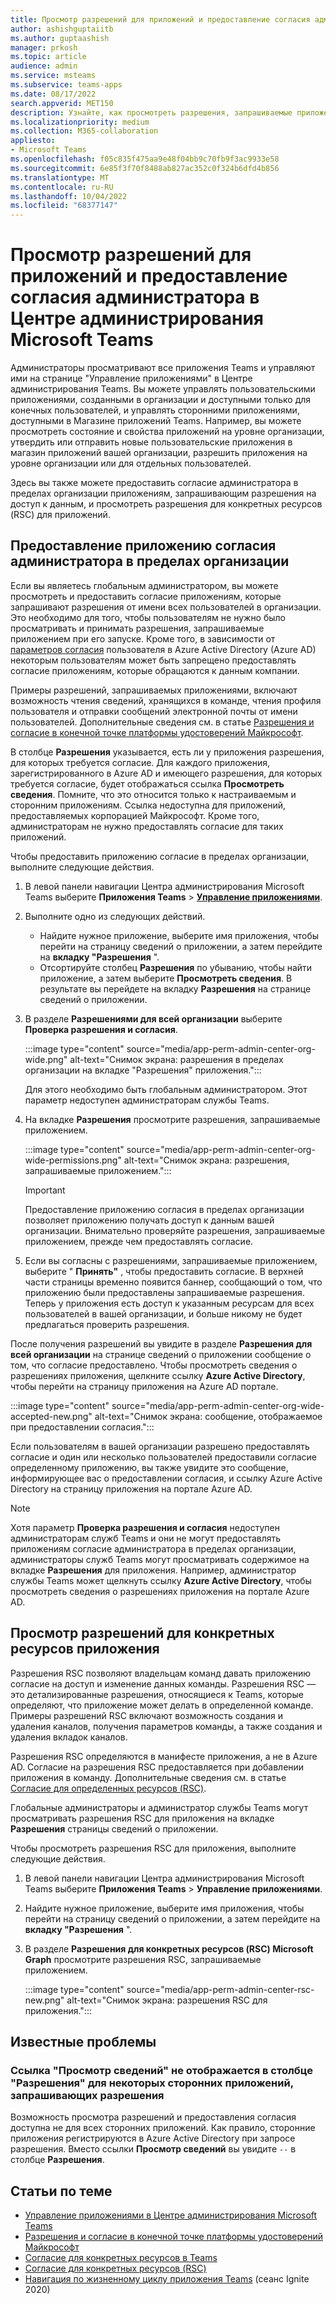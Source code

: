 ```yaml
---
title: Просмотр разрешений для приложений и предоставление согласия администратора в Центре администрирования Microsoft Teams
author: ashishguptaiitb
ms.author: guptaashish
manager: prkosh
ms.topic: article
audience: admin
ms.service: msteams
ms.subservice: teams-apps
ms.date: 08/17/2022
search.appverid: MET150
description: Узнайте, как просмотреть разрешения, запрашиваемые приложениями, и предоставить согласие администратора приложениям на странице "Управление приложениями" Центра администрирования Microsoft Teams.
ms.localizationpriority: medium
ms.collection: M365-collaboration
appliesto:
- Microsoft Teams
ms.openlocfilehash: f05c835f475aa9e48f04bb9c70fb9f3ac9933e58
ms.sourcegitcommit: 6e85f3f70f8488ab827ac352c0f324b6dfd4b856
ms.translationtype: MT
ms.contentlocale: ru-RU
ms.lasthandoff: 10/04/2022
ms.locfileid: "68377147"
---
```

# <a name="view-app-permissions-and-grant-admin-consent-in-the-microsoft-teams-admin-center"></a>Просмотр разрешений для приложений и предоставление согласия администратора в Центре администрирования Microsoft Teams

Администраторы просматривают все приложения Teams и управляют ими на странице "Управление приложениями" в Центре администрирования Teams. Вы можете управлять пользовательскими приложениями, созданными в организации и доступными только для конечных пользователей, и управлять сторонними приложениями, доступными в Магазине приложений Teams. Например, вы можете просмотреть состояние и свойства приложений на уровне организации, утвердить или отправить новые пользовательские приложения в магазин приложений вашей организации, разрешить приложения на уровне организации или для отдельных пользователей.

Здесь вы также можете предоставить согласие администратора в пределах организации приложениям, запрашивающим разрешения на доступ к данным, и просмотреть разрешения для конкретных ресурсов (RSC) для приложений.

## <a name="grant-org-wide-admin-consent-to-an-app"></a>Предоставление приложению согласия администратора в пределах организации

Если вы являетесь глобальным администратором, вы можете просмотреть и предоставить согласие приложениям, которые запрашивают разрешения от имени всех пользователей в организации. Это необходимо для того, чтобы пользователям не нужно было просматривать и принимать разрешения, запрашиваемые приложением при его запуске. Кроме того, в зависимости от [параметров согласия](/azure/active-directory/manage-apps/configure-user-consent) пользователя в Azure Active Directory (Azure AD) некоторым пользователям может быть запрещено предоставлять согласие приложениям, которые обращаются к данным компании.

Примеры разрешений, запрашиваемых приложениями, включают возможность чтения сведений, хранящихся в команде, чтения профиля пользователя и отправки сообщений электронной почты от имени пользователей. Дополнительные сведения см. в статье [Разрешения и согласие в конечной точке платформы удостоверений Майкрософт](/azure/active-directory/develop/v2-permissions-and-consent).

В столбце **Разрешения** указывается, есть ли у приложения разрешения, для которых требуется согласие. Для каждого приложения, зарегистрированного в Azure AD и имеющего разрешения, для которых требуется согласие, будет отображаться ссылка **Просмотреть сведения**. Помните, что это относится только к настраиваемым и сторонним приложениям. Ссылка недоступна для приложений, предоставляемых корпорацией Майкрософт. Кроме того, администраторам не нужно предоставлять согласие для таких приложений.

Чтобы предоставить приложению согласие в пределах организации, выполните следующие действия.

1. В левой панели навигации Центра администрирования Microsoft Teams выберите **Приложения Teams** > **[Управление приложениями](https://admin.teams.microsoft.com/policies/manage-apps)**.

1. Выполните одно из следующих действий.
    * Найдите нужное приложение, выберите имя приложения, чтобы перейти на страницу сведений о приложении, а затем перейдите на **вкладку "Разрешения** ".
    * Отсортируйте столбец **Разрешения** по убыванию, чтобы найти приложение, а затем выберите **Просмотреть сведения**. В результате вы перейдете на вкладку **Разрешения** на странице сведений о приложении.

1. В разделе **Разрешениями для всей организации** выберите **Проверка разрешения и согласия**.

    :::image type="content" source="media/app-perm-admin-center-org-wide.png" alt-text="Снимок экрана: разрешения в пределах организации на вкладке &quot;Разрешения&quot; приложения.":::

    Для этого необходимо быть глобальным администратором. Этот параметр недоступен администраторам службы Teams.

1. На вкладке **Разрешения** просмотрите разрешения, запрашиваемые приложением.

    :::image type="content" source="media/app-perm-admin-center-org-wide-permissions.png" alt-text="Снимок экрана: разрешения, запрашиваемые приложением.":::

    > [!IMPORTANT]
    > Предоставление приложению согласия в пределах организации позволяет приложению получать доступ к данным вашей организации. Внимательно проверяйте разрешения, запрашиваемые приложением, прежде чем предоставлять согласие.

1. Если вы согласны с разрешениями, запрашиваемые приложением, выберите " **Принять"** , чтобы предоставить согласие. В верхней части страницы временно появится баннер, сообщающий о том, что приложению были предоставлены запрашиваемые разрешения. Теперь у приложения есть доступ к указанным ресурсам для всех пользователей в вашей организации, и больше никому не будет предлагаться проверить разрешения.

После получения разрешений вы увидите в разделе **Разрешения для всей организации** на странице сведений о приложении сообщение о том, что согласие предоставлено. Чтобы просмотреть сведения о разрешениях приложения, щелкните ссылку **Azure Active Directory**, чтобы перейти на страницу приложения на Azure AD портале.

:::image type="content" source="media/app-perm-admin-center-org-wide-accepted-new.png" alt-text="Снимок экрана: сообщение, отображаемое при предоставлении согласия.":::

Если пользователям в вашей организации разрешено предоставлять согласие и один или несколько пользователей предоставили согласие определенному приложению, вы также увидите это сообщение, информирующее вас о предоставлении согласия, и ссылку Azure Active Directory на страницу приложения на портале Azure AD.

> [!NOTE]
> Хотя параметр **Проверка разрешения и согласия** недоступен администраторам служб Teams и они не могут предоставлять приложениям согласие администратора в пределах организации, администраторы служб Teams могут просматривать содержимое на вкладке **Разрешения** для приложения. Например, администратор службы Teams может щелкнуть ссылку **Azure Active Directory**, чтобы просмотреть сведения о разрешениях приложения на портале Azure AD.

## <a name="view-resource-specific-consent-permissions-of-an-app"></a>Просмотр разрешений для конкретных ресурсов приложения

Разрешения RSC позволяют владельцам команд давать приложению согласие на доступ и изменение данных команды. Разрешения RSC — это детализированные разрешения, относящиеся к Teams, которые определяют, что приложение может делать в определенной команде. Примеры разрешений RSC включают возможность создания и удаления каналов, получения параметров команды, а также создания и удаления вкладок каналов.

Разрешения RSC определяются в манифесте приложения, а не в Azure AD. Согласие на разрешения RSC предоставляется при добавлении приложения в команду. Дополнительные сведения см. в статье [Согласие для определенных ресурсов (RSC)](/microsoftteams/platform/graph-api/rsc/resource-specific-consent).

Глобальные администраторы и администратор службы Teams могут просматривать разрешения RSC для приложения на вкладке **Разрешения** страницы сведений о приложении.

Чтобы просмотреть разрешения RSC для приложения, выполните следующие действия.

1. В левой панели навигации Центра администрирования Microsoft Teams выберите **Приложения Teams** > **Управление приложениями**.
1. Найдите нужное приложение, выберите имя приложения, чтобы перейти на страницу сведений о приложении, а затем перейдите на **вкладку "Разрешения** ".
1. В разделе **Разрешения для конкретных ресурсов (RSC) Microsoft Graph** просмотрите разрешения RSC, запрашиваемые приложением.

    :::image type="content" source="media/app-perm-admin-center-rsc-new.png" alt-text="Снимок экрана: разрешения RSC для приложения.":::

## <a name="known-issues"></a>Известные проблемы

### <a name="the-view-details-link-isnt-displayed-in-the-permissions-column-for-some-third-party-apps-that-request-permissions"></a>Ссылка "Просмотр сведений" не отображается в столбце "Разрешения" для некоторых сторонних приложений, запрашивающих разрешения

Возможность просмотра разрешений и предоставления согласия доступна не для всех сторонних приложений. Как правило, сторонние приложения регистрируются в Azure Active Directory при запросе разрешения. Вместо ссылки **Просмотр сведений** вы увидите `--` в столбце **Разрешения**.

## <a name="related-articles"></a>Статьи по теме

* [Управление приложениями в Центре администрирования Microsoft Teams](manage-apps.md)
* [Разрешения и согласие в конечной точке платформы удостоверений Майкрософт](/azure/active-directory/develop/v2-permissions-and-consent)
* [Согласие для конкретных ресурсов в Teams](resource-specific-consent.md)
* [Согласие для конкретных ресурсов (RSC)](/microsoftteams/platform/graph-api/rsc/resource-specific-consent)
* [Навигация по жизненному циклу приложения Teams](https://aka.ms/PR132) (сеанс Ignite 2020)
